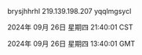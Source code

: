 brysjhhrhl 219.139.198.207 yqqlmgsycl

2024年 09月 26日 星期四 21:40:01 CST

2024年 09月 26日 星期四 13:40:01 GMT
